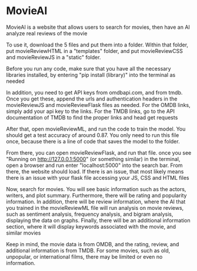 # MovieAI
MovieAI is a website that allows users to search for movies, then have an AI analyze real reviews of the movie

To use it, download the 5 files and put them into a folder. Within that folder, put movieReviewHTML in a "templates" folder, and put movieReviewCSS and movieReviewJS in a "static" folder.

Before you run any code, make sure that you have all the necessary libraries installed, by entering "pip install (library)" into the terminal as needed

In addition, you need to get API keys from omdbapi.com, and from tmdb. Once you get these, append the urls and authentication headers in the movieReviewJS and movieReviewFlask files as needed. For the OMDB links, simply add your api key to the links. For the TMDB links, go to the API documentation of TMDB to find the proper links and head get requests

After that, open movieReviewML, and run the code to train the model. You should get a test accuracy of around 0.87. You only need to run this file once, because there is a line of code that saves the model to the folder.

From there, you can open movieReviewFlask, and run that file. once you see "Running on http://127.0.0.1:5000" (or something similar) in the terminal, open a browser and run enter "localhost:5000" into the search bar. From there, the website should load. If there is an issue, that most likely means there is an issue with your flask file accessing your JS, CSS and HTML files

Now, search for movies. You will see basic information such as the actors, writers, and plot summary. Furthermore, there will be rating and popularity information. In addition, there will be review information, where the AI that you trained in the movieReviewML file will run analysis on movie reviews, such as sentiment analysis, frequency analysis, and bigram analysis, displaying the data on graphs. Finally, there will be an additional information section, where it will display keywords associated with the movie, and similar movies

Keep in mind, the movie data is from OMDB, and the rating, review, and additional information is from TMDB. For some movies, such as old, unpopular, or international films, there may be limited or even no information. 

